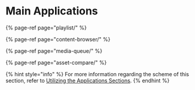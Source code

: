 # Main Applications

{% page-ref page="playlist/" %}

{% page-ref page="content-browser/" %}

{% page-ref page="media-queue/" %}

{% page-ref page="asset-compare/" %}

{% hint style="info" %}
For more information regarding the scheme of this section, refer to [Utilizing the Applications Sections](utilizing-the-main-applications-section.md).
{% endhint %}

